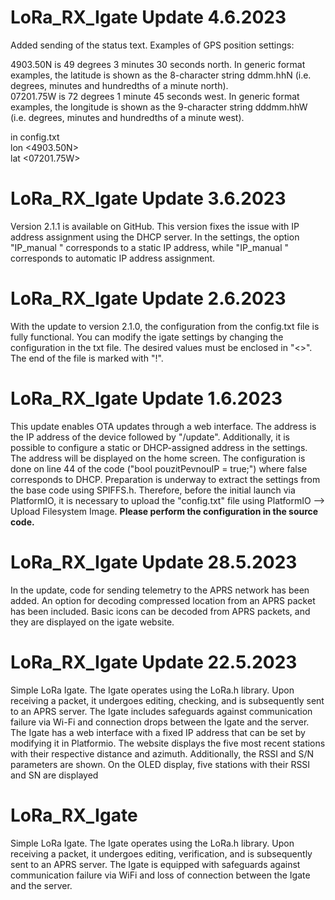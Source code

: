 # LoRa_RX_Igate Update 4.6.2023
Added sending of the status text. Examples of GPS position settings:</br>

4903.50N is 49 degrees 3 minutes 30 seconds north.
In generic format examples, the latitude is shown as the 8-character string
ddmm.hhN (i.e. degrees, minutes and hundredths of a minute north).</br>
07201.75W is 72 degrees 1 minute 45 seconds west.
In generic format examples, the longitude is shown as the 9-character string
dddmm.hhW (i.e. degrees, minutes and hundredths of a minute west).

in config.txt
</br>lon <4903.50N> </br> lat <07201.75W>

# LoRa_RX_Igate Update 3.6.2023
Version 2.1.1 is available on GitHub. This version fixes the issue with IP address assignment using the DHCP server. In the settings, the option "IP_manual <true>" corresponds to a static IP address, while "IP_manual <false>" corresponds to automatic IP address assignment.

# LoRa_RX_Igate Update 2.6.2023
With the update to version 2.1.0, the configuration from the config.txt file is fully functional. You can modify the igate settings by changing the configuration in the txt file. The desired values must be enclosed in "<>". The end of the file is marked with "!".

# LoRa_RX_Igate Update 1.6.2023
This update enables OTA updates through a web interface. The address is the IP address of the device followed by "/update". Additionally, it is possible to configure a static or DHCP-assigned address in the settings. The address will be displayed on the home screen. The configuration is done on line 44 of the code ("bool pouzitPevnouIP = true;") where false corresponds to DHCP. Preparation is underway to extract the settings from the base code using SPIFFS.h. Therefore, before the initial launch via PlatformIO, it is necessary to upload the "config.txt" file using PlatformIO --> Upload Filesystem Image.
 <b>Please perform the configuration in the source code.</b>

# LoRa_RX_Igate Update 28.5.2023
In the update, code for sending telemetry to the APRS network has been added. An option for decoding compressed location from an APRS packet has been included. Basic icons can be decoded from APRS packets, and they are displayed on the igate website.
# LoRa_RX_Igate Update 22.5.2023
Simple LoRa Igate. The Igate operates using the LoRa.h library. Upon receiving a packet, it undergoes editing, checking, and is subsequently sent to an APRS server. The Igate includes safeguards against communication failure via Wi-Fi and connection drops between the Igate and the server. The Igate has a web interface with a fixed IP address that can be set by modifying it in Platformio. The website displays the five most recent stations with their respective distance and azimuth. Additionally, the RSSI and S/N parameters are shown. On the OLED display, five stations with their RSSI and SN are displayed
# LoRa_RX_Igate
Simple LoRa Igate. The Igate operates using the LoRa.h library. Upon receiving a packet, it undergoes editing, verification, and is subsequently sent to an APRS server. The Igate is equipped with safeguards against communication failure via WiFi and loss of connection between the Igate and the server.
